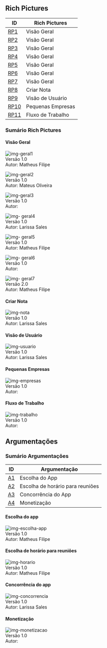 ## Rich Pictures

| ID | Rich Pictures |
|----|------|
| [RP1](https://requisitos-2018-2-evernote.github.io/Evernote/Pre-Rastreabilidade/#visao-geral) | Visão Geral |
| [RP2](https://requisitos-2018-2-evernote.github.io/Evernote/Pre-Rastreabilidade/#visao-geral) | Visão Geral |
| [RP3](https://requisitos-2018-2-evernote.github.io/Evernote/Pre-Rastreabilidade/#visao-geral) | Visão Geral |
| [RP4](https://requisitos-2018-2-evernote.github.io/Evernote/Pre-Rastreabilidade/#visao-geral) | Visão Geral |
| [RP5](https://requisitos-2018-2-evernote.github.io/Evernote/Pre-Rastreabilidade/#visao-geral) | Visão Geral |
| [RP6](https://requisitos-2018-2-evernote.github.io/Evernote/Pre-Rastreabilidade/#visao-geral) | Visão Geral |
| [RP7](https://requisitos-2018-2-evernote.github.io/Evernote/Pre-Rastreabilidade/#visao-geral) | Visão Geral |
| [RP8](https://requisitos-2018-2-evernote.github.io/Evernote/Pre-Rastreabilidade/#visao-geral) | Criar Nota |
| [RP9](https://requisitos-2018-2-evernote.github.io/Evernote/Pre-Rastreabilidade/#criar-nota) | Visão de Usuário |
| [RP10](https://requisitos-2018-2-evernote.github.io/Evernote/Pre-Rastreabilidade/#pequenas-empresas) | Pequenas Empresas |
| [RP11](https://requisitos-2018-2-evernote.github.io/Evernote/Pre-Rastreabilidade/#fluxo-de-trabalho) | Fluxo de Trabalho |


### Sumário Rich Pictures

#### Visão Geral

![img-geral1](https://i.imgur.com/V0OFrtn.png)  
Versão 1.0  
Autor: Matheus Filipe

![img-geral2](https://i.imgur.com/zKH3GTK.png)  
Versão 1.0  
Autor: Mateus Oliveira

![img-geral3](https://i.imgur.com/rXttLcQ.png)  
Versão 1.0  
Autor:

![img- geral4](https://i.imgur.com/H7Bc12y.png)  
Versão 1.0  
Autor: Larissa Sales

![img- geral5](https://i.imgur.com/io54nOp.png)  
Versão 1.0  
Autor: Matheus Filipe

![img- geral6](https://i.imgur.com/5bISHEI.png)  
Versão 1.0  
Autor:

![img- geral7](https://i.imgur.com/FTEbY1r.png)  
Versão 2.0  
Autor: Matheus Filipe

#### Criar Nota
![img-nota](https://i.imgur.com/hlg0A52.jpg)  
Versão 1.0  
Autor: Larissa Sales

#### Visão de Usuário
![img-usuario](https://i.imgur.com/meMKqdW.png)  
Versão 1.0  
Autor: Larissa Sales

#### Pequenas Empresas
![img-empresas](https://i.imgur.com/0Acz1pW.png)  
Versão 1.0  
Autor:

#### Fluxo de Trabalho
![img-trabalho](https://i.imgur.com/IT3rbkp.png)  
Versão 1.0  
Autor:


## Argumentações

### Sumário Argumentações

| ID | Argumentação |
|----|------|
| [A1](https://requisitos-2018-2-evernote.github.io/Evernote/Pre-Rastreabilidade/#escolha-do-app) | Escolha do App |
| [A2](https://requisitos-2018-2-evernote.github.io/Evernote/Pre-Rastreabilidade/#escolha-de-horario-para-reunioes) | Escolha de horário para reuniões |
| [A3](https://requisitos-2018-2-evernote.github.io/Evernote/Pre-Rastreabilidade/#concorrencia-do-app) | Concorrência do App |
| [A4](https://requisitos-2018-2-evernote.github.io/Evernote/Pre-Rastreabilidade/#monetizacao) | Monetização |


#### Escolha do app
![img-escolha-app](https://i.imgur.com/9TZdzhW.png)  
Versão 1.0  
Autor: Matheus Filipe

#### Escolha de horário para reuniões
![img-horario](https://i.imgur.com/ej1RfzS.png)  
Versão 1.0  
Autor: Matheus Filipe

#### Concorrência do app
![img-concorrencia](https://i.imgur.com/GkpJSVi.png)  
Versão 1.0  
Autor: Larissa Sales

#### Monetização
![img-monetizacao](https://i.imgur.com/vspLN9l.png)  
Versão 1.0  
Autor:
